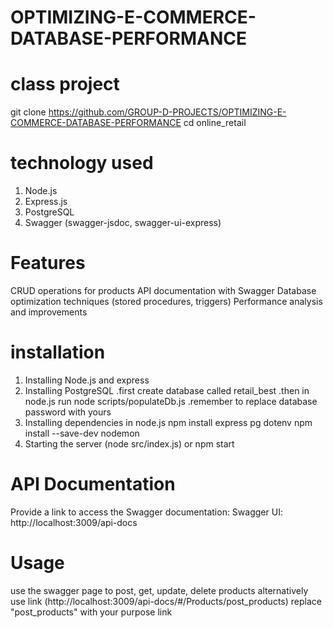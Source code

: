 # OPTIMIZING-E-COMMERCE-DATABASE-PERFORMANCE
# class project
git clone https://github.com/GROUP-D-PROJECTS/OPTIMIZING-E-COMMERCE-DATABASE-PERFORMANCE
cd online_retail
 # technology used
1. Node.js
2. Express.js
3. PostgreSQL
4. Swagger (swagger-jsdoc, swagger-ui-express)

# Features
CRUD operations for products
API documentation with Swagger
Database optimization techniques (stored procedures, triggers)
Performance analysis and improvements

# installation
1. Installing Node.js and express
2. Installing PostgreSQL
   .first create database called retail_best
   .then in node.js run node scripts/populateDb.js
   .remember to replace database password with yours
4. Installing dependencies in node.js
     npm install express pg dotenv
     npm install --save-dev nodemon
5. Starting the server (node src/index.js) or npm start 

# API Documentation
Provide a link to access the Swagger documentation:
Swagger UI: http://localhost:3009/api-docs 

# Usage
use the swagger page to post, get, update, delete products
alternatively use link (http://localhost:3009/api-docs/#/Products/post_products)
replace "post_products" with your purpose link 

